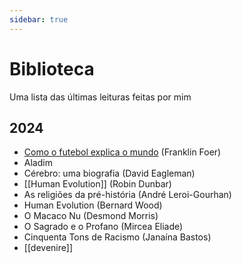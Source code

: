 ```yaml
---
sidebar: true
---
```


# Biblioteca

Uma lista das últimas leituras feitas por mim

## 2024
- [Como o futebol explica o mundo](como-o-futebol-explica-o-mundo) (Franklin Foer)
- Aladim
- Cérebro: uma biografia (David Eagleman)
- [[Human Evolution]] (Robin Dunbar)
- As religiões da pré-história (André Leroi-Gourhan)
- Human Evolution (Bernard Wood)
- O Macaco Nu (Desmond Morris)
- O Sagrado e o Profano (Mircea Eliade)
- Cinquenta Tons de Racismo (Janaína Bastos)
- [[devenire]]
